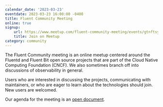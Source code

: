 ```yaml
---
calendar_date: '2023-03-23'
eventdate: 2023-03-23 16:00:00 -0400
title: Fluent Community Meeting
online: true
signup:
    url: https://www.meetup.com/fluent-community-meeting/events/gtnftsyfcfbfc/
    title: Join on Meetup
category: community
---
```


The Fluent Community meeting is an online meetup centered around the Fluentd and Fluent Bit open source projects that are part of the Cloud Native Computing Foundation (CNCF). We also sometimes branch off into discussions of observability in general.

Users who are interested in discussing the projects, communicating with maintainers, or who are eager to learn about the technologies should join. New users are welcomed.

Our agenda for the meeting is an [open document](https://docs.google.com/document/d/1vJvsn8E0SanLO1R0X3RC1qTw0XQK_7q75sZ8IbWAu-g/edit).